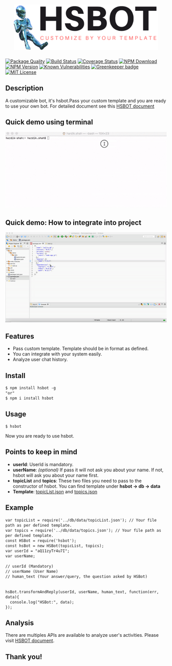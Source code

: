 <h1 align="center">
  <img width="450" src="./docs/img/hsbot_logo_transparent.png" alt="hsbot.js">
  <br>
</h1>

[![Package Quality](http://npm.packagequality.com/shield/hsbot.svg?style=plastic)](http://packagequality.com/#?package=hsbot)
[![Build Status](https://travis-ci.org/hrdk108/hsbot.svg?style=plastic)](https://travis-ci.org/hrdk108/hsbot)
[![Coverage Status](https://img.shields.io/coveralls/github/hrdk108/hsbot.svg?branch=master&style=plastic)](https://coveralls.io/github/hrdk108/hsbot?branch=master) [![NPM Download](https://img.shields.io/npm/dt/hsbot.svg?style=plastic)](https://www.npmjs.com/package/hsbot)
[![NPM Version](https://img.shields.io/npm/v/hsbot.svg?style=plastic)](https://www.npmjs.com/package/hsbot)
[![Known Vulnerabilities](https://snyk.io/test/github/hrdk108/hsbot/badge.svg?style=plastic)](https://snyk.io/test/github/hrdk108/hsbot)
[![Greenkeeper badge](https://badges.greenkeeper.io/hrdk108/hsbot.svg?style=plastic)](https://greenkeeper.io/)
[![MIT License](https://img.shields.io/badge/license-MIT-blue.svg?style=plastic)](https://github.com/hrdk108/hsbot/blob/master/LICENSE)

## Description

A customizable bot, it's hsbot.Pass your custom template and you are ready to use your own bot.
For detailed document see this [HSBOT document](https://hrdk108.github.io/hsbot/)

## Quick demo using terminal

![DEMO](./docs/img/hsbot_terminal_demo.gif)

## Quick demo: How to integrate into project
![DEMO](./docs/img/hsbot_project_demo.gif)

## Features

- Pass custom template. Template should be in format as defined.
- You can integrate with your system easily.
- Analyze user chat history.

## Install

```
$ npm install hsbot -g
"or"
$ npm i install hsbot
```
## Usage
```
$ hsbot
```
Now you are ready to use hsbot.

## Points to keep in mind

* __userId__: UserId is mandatory.
* __userName__: *(optional)* If pass it will not ask you about your name. If not, hsbot will ask you about your name first.
* __topicList__ and __topics__: These two files you need to pass to the constructor of hsbot. You can find template under __hsbot -> db -> data__
* __Template__: [topicList.json](https://github.com/hrdk108/hsbot/blob/master/db/data/topicList.json) and [topics.json](https://github.com/hrdk108/hsbot/blob/master/db/data/topics.json)

## Example

```
var topicList = require('../db/data/topicList.json'); // Your file path as per defined template.
var topics = require('../db/data/topics.json'); // Your file path as per defined template.
const HSBot = require('hsbot');
const hsBot = new HSBot(topicList, topics);
var userId = "aQ11zyTr4u7I";
var userName;
 
// userId (Mandatory)
// userName (User Name)
// human_text (Your answer/query, the question asked by HSBot)


hsBot.transformAndReply(userId, userName, human_text, function(err, data){
  console.log("HSBot:", data);
});

```

## Analysis
There are multiples APIs are available to analyze user's activities.
Please visit [HSBOT document](https://hrdk108.github.io/hsbot/).

## Thank you!